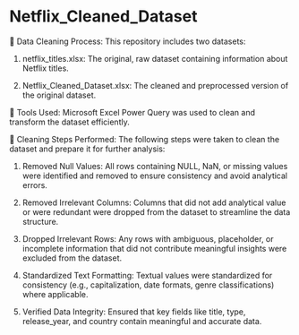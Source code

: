 # Netflix_Cleaned_Dataset
🔹 Data Cleaning Process:
This repository includes two datasets:

1. netflix_titles.xlsx: The original, raw dataset containing information about Netflix titles.

2. Netflix_Cleaned_Dataset.xlsx: The cleaned and preprocessed version of the original dataset.

🔹 Tools Used:
Microsoft Excel Power Query was used to clean and transform the dataset efficiently.

🔹 Cleaning Steps Performed:
The following steps were taken to clean the dataset and prepare it for further analysis:

1. Removed Null Values:
All rows containing NULL, NaN, or missing values were identified and removed to ensure consistency and avoid analytical errors.

2. Removed Irrelevant Columns:
Columns that did not add analytical value or were redundant were dropped from the dataset to streamline the data structure.

3. Dropped Irrelevant Rows:
Any rows with ambiguous, placeholder, or incomplete information that did not contribute meaningful insights were excluded from the dataset.

4. Standardized Text Formatting:
Textual values were standardized for consistency (e.g., capitalization, date formats, genre classifications) where applicable.

5. Verified Data Integrity:
Ensured that key fields like title, type, release_year, and country contain meaningful and accurate data.
